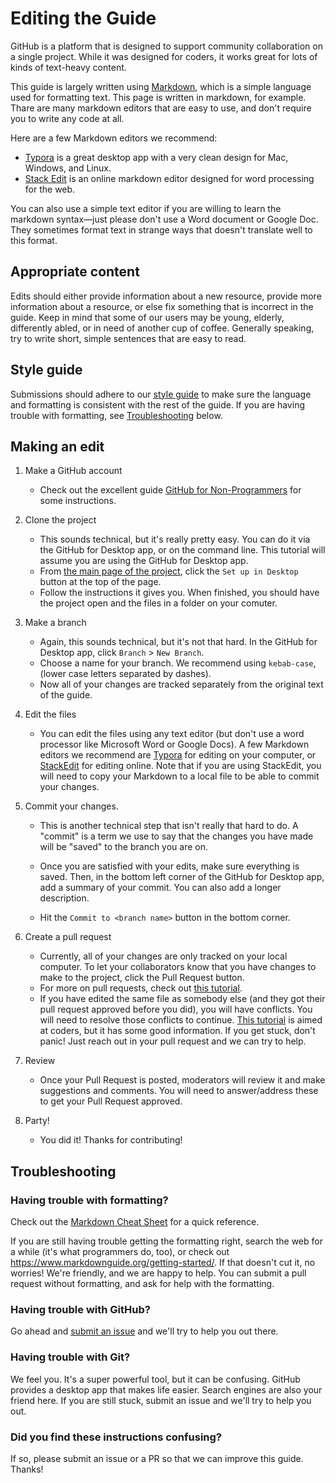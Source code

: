 # Editing the Guide

GitHub is a platform that is designed to support community collaboration on a single project. While it was designed for coders, it works great for lots of kinds of text-heavy content. 

This guide is largely written using [Markdown](https://www.markdownguide.org/getting-started/), which is a simple language used for formatting text. This page is written in markdown, for example. Thare are many markdown editors that are easy to use, and don't require you to write any code at all. 

Here are a few Markdown editors we recommend:

* [Typora](https://typora.io/) is a great desktop app with a very clean design for Mac, Windows, and Linux.
* [Stack Edit](https://stackedit.io/app#) is an online markdown editor designed for word processing for the web.

You can also use a simple text editor if you are willing to learn the markdown syntax—just please don't use a Word document or Google Doc. They sometimes format text in strange ways that doesn't translate well to this format.

## Appropriate content

Edits should either provide information about a new resource, provide more information about a resource, or else fix something that is incorrect in the guide. Keep in mind that some of our users may be young, elderly, differently abled, or in need of another cup of coffee. Generally speaking, try to write short, simple sentences that are easy to read. 

## Style guide

Submissions should adhere to our [style guide](#) to make sure the language and formatting is consistent with the rest of the guide. If you are having trouble with formatting, see [Troubleshooting](#troubleshooting) below.

## Making an edit

1. Make a GitHub account

   * Check out the excellent guide [GitHub for Non-Programmers](https://github.com/tvanantwerp/github-for-non-programmers) for some instructions.

2. Clone the project

   * This sounds technical, but it's really pretty easy. You can do it via the GitHub for Desktop app, or on the command line. This tutorial will assume you are using the GitHub for Desktop app.
   * From [the main page of the project](https://github.com/alpual/farming-the-rio-grande-valley), click the `Set up in Desktop` button at the top of the page.
   * Follow the instructions it gives you. When finished, you should have the project open and the files in a folder on your comuter. 

3. Make a branch

   * Again, this sounds technical, but it's not that hard. In the GitHub for Desktop app, click `Branch` >  `New Branch`. 
   * Choose a name for your branch. We recommend using `kebab-case`, (lower case letters separated by dashes).
   * Now all of your changes are tracked separately from the original text of the guide.

4. Edit the files

   * You can edit the files using any text editor (but don't use a word processor like Microsoft Word or Google Docs). A few Markdown editors we recommend are [Typora](typora.io) for editing on your computer, or [StackEdit](https://stackedit.io/app#) for editing online. Note that if you are using StackEdit, you will need to copy your Markdown to a local file to be able to commit your changes.

5. Commit your changes.

   * This is another technical step that isn't really that hard to do. A "commit" is a term we use to say that the changes you have made will be "saved" to the branch you are on. 

   * Once you are satisfied with your edits, make sure everything is saved. Then, in the bottom left corner of the GitHub for Desktop app, add a summary of your commit. You can also add a longer description. 
   * Hit the `Commit to <branch name>` button in the bottom corner.

6. Create a pull request

   * Currently, all of your changes are only tracked on your local computer. To let your collaborators know that you have changes to make to the project, click the Pull Request button.
   * For more on pull requests, check out [this tutorial](https://github.com/tvanantwerp/github-for-non-programmers/blob/master/05-branches/05-02-pull-requests.md).
   * If you have edited the same file as somebody else (and they got their pull request approved before you did), you will have conflicts. You will need to resolve those conflicts to continue. [This tutorial](https://dzone.com/articles/how-to-resolve-github-merge-conflicts) is aimed at coders, but it has some good information. If you get stuck, don't panic! Just reach out in your pull request and we can try to help.

7. Review

   * Once your Pull Request is posted, moderators will review it and make suggestions and comments. You will need to answer/address these to get your Pull Request approved.

8. Party!
   * You did it! Thanks for contributing!

## Troubleshooting

### Having trouble with formatting?

Check out the [Markdown Cheat Sheet](https://www.markdownguide.org/cheat-sheet/) for a quick reference.

If you are still having trouble getting the formatting right, search the web for a while (it's what programmers do, too), or check out https://www.markdownguide.org/getting-started/. If that doesn't cut it, no worries! We're friendly, and we are happy to help. You can submit a pull request without formatting, and ask for help with the formatting.

### Having trouble with GitHub?

Go ahead and [submit an issue](#) and we'll try to help you out there.

### Having trouble with Git?

We feel you. It's a super powerful tool, but it can be confusing. GitHub provides a desktop app that makes life easier. Search engines are also your friend here. If you are still stuck, submit an issue and we'll try to help you out.

### Did you find these instructions confusing?

If so, please submit an issue or a PR so that we can improve this guide. Thanks!